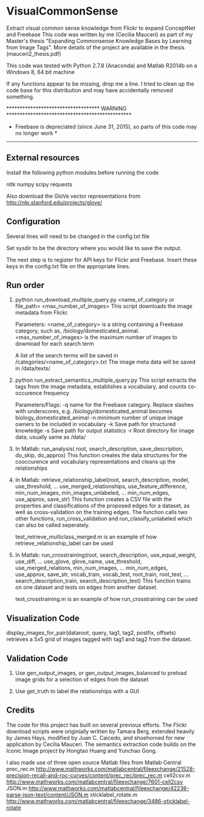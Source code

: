 # VisualCommonSense
Extract visual common sense knowledge from Flickr to expand ConceptNet and Freebase
This code was written by me (Cecilia Mauceri) as part of my Master's thesis "Expanding Commonsense Knowledge Bases by Learning from Image Tags". More details of the project are available in the thesis (mauceri2_thesis.pdf)

This code was tested with Python 2.7.8 (Anaconda) and Matlab R2014b on a Windows 8, 64 bit machine

If any functions appear to be missing, drop me a line. I tried to clean up the code base for this distribution and may have accidentally removed something.

*********************************** WARNING ***********************************************
* Freebase is depreciated (since June 31, 2015), so parts of this code may no longer work *
*******************************************************************************************

External resources
-------------------------------

Install the following python modules before running the code

nltk
numpy
scipy
requests

Also download the GloVe vector representations from
http://nlp.stanford.edu/projects/glove/

Configuration 
--------------------------------------------

Several lines will need to be changed in the config.txt file

Set sysdir to be the directory where you would like to save the output. 

The next step is to register for API keys for Flickr and Freebase. Insert these keys in the config.txt file on the appropriate lines.

Run order 
---------------------------------------------

1.  python run_download_multiple_query.py <name_of_category or file_path> <max_number_of_images>
    This script downloads the image metadata from Flickr.

    Parameters:
    <name_of_category> is a string containing a Freebase category, such as, /biology/domesticated_animal. 
    <max_number_of_images> is the maximum number of images to download for each search term
    
    A list of the search terms will be saved in  <sysdir>/categories/<name_of_category>.txt
    The image meta data will be saved in <sysdir>/data/texts/

2.  python run_extract_semantics_multiple_query.py <parameters>
    This script extracts the tags from the image metadata, establishes a vocabulary, and counts co-occurence frequency

    Parameters/Flags:
    -q name for the Freebase category. Replace slashes with underscores, e.g. /biology/domesticated_animal becomes biology_domesticated_animal 
    -n minimum number of unique image owners to be included in vocabulary 
    -k Save path for structured knowledge 
    -s Save path for output statistics 
    -r Root directory for image data, usually same as <sysdir>/data/

3. In Matlab: run_analysis( root, search_description, save_description, do_skip, do_approx)
   This function creates the data structures for the cooccurence and vocabulary representations and cleans up the relationships

4. In Matlab: retrieve_relationship_label(root, search_description, model, use_threshold, ...
    use_merged_relationships, use_feature_difference, min_num_images, min_images_unlabeled, ...
    min_num_edges, use_approx, save_str)
   This function creates a CSV file with the properties and classifications of the proposed edges for a dataset, as well as cross-validation on the training edges. The function calls two other functions, run_cross_validation and run_classify_unlabeled which can also be called seperately.

   test_retrieve_multiclass_merged.m is an example of how retrieve_relationship_label can be used

5. In Matlab: run_crosstraining(root, search_description, use_equal_weight, use_diff, ...
    use_glove, glove_name, use_threshold, use_merged_relations, min_num_images, ...
    min_num_edges, use_approx, save_str, vocab_train, vocab_test, root_train, root_test, ...
    search_description_train, search_description_test)
   This function trains on one dataset and tests on edges from another dataset. 

   test_crosstraining.m is an example of how run_crosstraining can be used

Visualization Code 
----------------------------------------------

display_images_for_pair(dataroot, query, tag1, tag2, postfix, offsets) retrieves a 5x5 grid of images tagged with tag1 and tag2 from the dataset.

Validation Code
----------------------------------------------

1. Use gen_output_images, or gen_output_images_balanced to preload image grids for a selection of edges from the dataset

2. Use get_truth to label the relationships with a GUI

Credits
-----------------------------------------------

The code for this project has built on several previous efforts. The Flickr download scripts were originially written by Tamara Berg, extended heavily by James Hays, modified by Juan C. Caicedo, and shoehorned for new application by Cecilia Mauceri. The semantics extraction code builds on the Iconic Image project by Hongtao Huang and Yunchao Gong.

I also made use of three open source Matlab files from Matlab Central
prec_rec.m     http://www.mathworks.com/matlabcentral/fileexchange/21528-precision-recall-and-roc-curves/content/prec_rec/prec_rec.m
cell2csv.m     http://www.mathworks.com/matlabcentral/fileexchange/7601-cell2csv
JSON.m         http://www.mathworks.com/matlabcentral/fileexchange/42236-parse-json-text/content/JSON.m
xticklabel_rotate.m http://www.mathworks.com/matlabcentral/fileexchange/3486-xticklabel-rotate